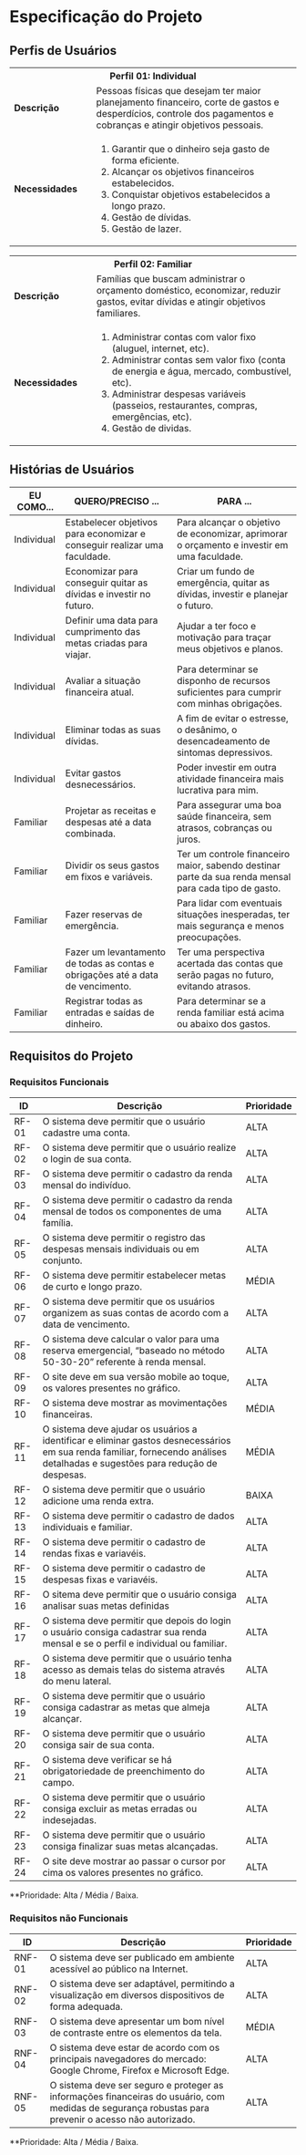 # Especificação do Projeto

## Perfis de Usuários

<!-- [Enumere e faça o detalhamento dos perfis de usuários. Utilize o modelo de tabela abaixo para sintetizá-los.] -->

<table>
<tbody>
<tr align=center>
<th colspan="2">Perfil 01: Individual </th>
</tr>
<tr>
<td width="150px"><b>Descrição</b></td>
<td width="600px">Pessoas físicas que desejam ter maior planejamento financeiro, corte de gastos e desperdícios, controle dos pagamentos e cobranças e atingir objetivos pessoais.</td>
</tr>
<tr>
<td><b>Necessidades</b></td>
<td>
<ol>
<li>Garantir que o dinheiro seja gasto de forma eficiente.</li>
<li>Alcançar os objetivos financeiros estabelecidos.</li>
<li>Conquistar objetivos estabelecidos a longo prazo.</li>
<li>Gestão de dívidas.</li>
<li>Gestão de lazer.</li>
</ol>
</td>
</tr>
</tbody>
</table>

<table>
<tbody>
<tr align=center>
<th colspan="2">Perfil 02: Familiar</th>
</tr>
<tr>
<td width="150px"><b>Descrição</b></td>
<td width="600px">Famílias que buscam administrar o orçamento doméstico, economizar, reduzir gastos, evitar dívidas e atingir objetivos familiares.</td>
</tr>
<tr>
<td><b>Necessidades</b></td>
<td>
<ol>
<li>Administrar contas com valor fixo (aluguel, internet, etc).</li>
<li>Administrar contas sem valor fixo (conta de energia e água, mercado, combustível, etc).</li>
<li>Administrar despesas variáveis (passeios, restaurantes, compras, emergências, etc).</li>
<li>Gestão de dividas.</li>
</ol>
</td>
</tr>
</tbody>
</table>

## Histórias de Usuários

<!-- [Apresente aqui as histórias de usuários que são relevantes para o projeto da solução.] 

> **Link Útil**:
> - [Como escrever boas histórias de usuário](https://medium.com/vertice/como-escrever-boas-users-stories-hist%C3%B3rias-de-usu%C3%A1rios-b29c75043fac)

[Utilize o modelo de tabela abaixo para apresentar as histórias de usuários.] -->

| EU COMO...             | QUERO/PRECISO ...      | PARA ...                         |
|------------------------|------------------------|----------------------------------|
| Individual             | Estabelecer objetivos para economizar e conseguir realizar uma faculdade. | Para alcançar o objetivo de economizar, aprimorar o orçamento e investir em uma faculdade. |
| Individual             | Economizar para conseguir quitar as dívidas e investir no futuro. | Criar um fundo de emergência, quitar as dívidas, investir e planejar o futuro. |
| Individual             | Definir uma data para cumprimento das metas criadas para viajar. | Ajudar a ter foco e motivação para traçar meus objetivos e planos. |
| Individual             | Avaliar a situação financeira atual. | Para determinar se disponho de recursos suficientes para cumprir com minhas obrigações. |
| Individual             | Eliminar todas as suas dívidas. | A fim de evitar o estresse, o desânimo, o desencadeamento de sintomas depressivos. |
| Individual             | Evitar gastos desnecessários. | Poder investir em outra atividade financeira mais lucrativa para mim. |
| Familiar               | Projetar as receitas e despesas até a data combinada. | Para assegurar uma boa saúde financeira, sem atrasos, cobranças ou juros. |
| Familiar               | Dividir os seus gastos em fixos e variáveis. | Ter um controle financeiro maior, sabendo destinar parte da sua renda mensal para cada tipo de gasto. |
| Familiar               | Fazer reservas de emergência. | Para lidar com eventuais situações inesperadas, ter mais segurança e menos preocupações. |
| Familiar               | Fazer um levantamento de todas as contas e obrigações até a data de vencimento. | Ter uma perspectiva acertada das contas que serão pagas no futuro, evitando atrasos. |
| Familiar               | Registrar todas as entradas e saídas de dinheiro. | Para determinar se a renda familiar está acima ou abaixo dos gastos. |


## Requisitos do Projeto

<!-- [Com base nas Histórias de Usuários, enumere os requisitos da solução. Lembre-se que cada requisito deve corresponder a uma, e somente uma, característica alvo da solução. Além disso, certifique-se de que todos os aspectos capturados nas Histórias de Usuário foram cobertos.] -->

### Requisitos Funcionais

<!-- [Utilize o modelo de tabela abaixo para apresentar os requisitos funcionais] -->
| ID    | Descrição                                                                                                            | Prioridade |
|-------|----------------------------------------------------------------------------------------------------------------------|----|
| RF-01 | O sistema deve permitir que o usuário cadastre uma conta.                                                            | ALTA   | 
| RF-02 | O sistema deve permitir que o usuário realize o login de sua conta.                                                  | ALTA   |
| RF-03 | O sistema deve permitir o cadastro da renda mensal do indivíduo.                                                     | ALTA   |
| RF-04 | O sistema deve permitir o cadastro da renda mensal de todos os componentes de uma família.                           | ALTA   |
| RF-05 | O sistema deve permitir o registro das despesas mensais individuais ou em conjunto.                                  | ALTA   |
| RF-06 | O sistema deve permitir estabelecer metas de curto e longo prazo.                                                    | MÉDIA  |
| RF-07 | O sistema deve permitir que os usuários organizem as suas contas de acordo com a data de vencimento.                 | ALTA   |
| RF-08 | O sistema deve calcular o valor para uma reserva emergencial, “baseado no método 50-30-20” referente à renda mensal. | ALTA   |
| RF-09 | O site deve em sua versão mobile ao toque, os valores presentes no gráfico.                                          | ALTA   |
| RF-10 | O sistema deve mostrar as movimentações financeiras.                                                                 | MÉDIA  |
| RF-11 | O sistema deve ajudar os usuários a identificar e eliminar gastos desnecessários em sua renda familiar, fornecendo análises detalhadas e sugestões para redução de despesas. | MÉDIA   |
| RF-12 | O sistema deve permitir que o usuário adicione uma renda extra.                                                      | BAIXA  |
| RF-13 | O sistema deve permitir o cadastro de dados individuais e  familiar.                                                 | ALTA   |
| RF-14 | O sistema deve permitir o cadastro de rendas fixas e variavéis.                                                      | ALTA   |
| RF-15 | O sistema deve permitir o cadastro de despesas fixas e variavéis.                                                    | ALTA   |
| RF-16 | O sitema deve permitir que o usuário consiga analisar suas metas definidas                                           | ALTA   |
| RF-17 | O sistema deve permitir que depois do login o usuário consiga cadastrar sua renda mensal e se o perfil e individual ou familiar. | ALTA |
| RF-18 | O sistema deve permitir que o usuário tenha acesso as demais telas do sistema através do menu lateral.               | ALTA   |
| RF-19 | O sistema deve permitir que o usuário consiga cadastrar as metas que almeja alcançar.                                | ALTA   |
| RF-20 | O sistema deve permitir que o usuário consiga sair de sua conta.                                                     | ALTA   |
| RF-21 | O sistema deve verificar se há obrigatoriedade de preenchimento do campo.                                            | ALTA   |
| RF-22 | O sistema deve permitir que o usuário consiga excluir as metas erradas ou indesejadas.                               | ALTA   |
| RF-23 | O sistema deve permitir que o usuário consiga finalizar suas metas alcançadas.                                       | ALTA   |
| RF-24 | O site deve mostrar ao passar o cursor por cima os valores presentes no gráfico.                                     | ALTA   |
**Prioridade: Alta / Média / Baixa.

### Requisitos não Funcionais

<!-- [Utilize o modelo de tabela abaixo para apresentar os requisitos não-funcionais] -->
| ID     | Descrição                | Prioridade |
|--------|---------------------------------|----|
| RNF-01 | O sistema deve ser publicado em ambiente acessível ao público na Internet. | ALTA   | 
| RNF-02 | O sistema deve ser adaptável, permitindo a visualização em diversos dispositivos de forma adequada. | ALTA   |
| RNF-03 | O sistema deve apresentar um bom nível de contraste entre os elementos da tela. | MÉDIA   |
| RNF-04 | O sistema deve estar de acordo com os principais navegadores do mercado: Google Chrome, Firefox e Microsoft Edge. | ALTA   |
| RNF-05 | O sistema deve ser seguro e proteger as informações financeiras do usuário, com medidas de segurança robustas para prevenir o acesso não autorizado. | ALTA   |

**Prioridade: Alta / Média / Baixa.
